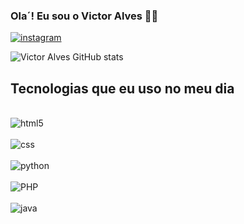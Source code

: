 ### Ola´! Eu sou o Victor Alves 🖐🏽

[![instagram](https://img.shields.io/badge/Instagram-E4405F?style=for-the-badge&logo=instagram&logoColor=white)](https:https://www.instagram.com/)

![Victor Alves GitHub stats](https://github-readme-stats.vercel.app/api?username=Devctor&show_icons=true&theme=radical)

## Tecnologias que eu uso no meu dia 

<div style="display: inline_block"><br/>
    <img align="center" alt="html5" src="https://img.shields.io/badge/HTML-239120?style=for-the-badge&logo=html5&logoColor=white"/>

</div>

<div style="display: inline_block"><br/>
    <img align="center" alt="css" src="https://img.shields.io/badge/CSS-239120?&style=for-the-badge&logo=css3&logoColor=white"/>

</div>

<div style="display: inline_block"><br/>
    <img align="center" alt="python" src="https://img.shields.io/badge/Python-14354C?style=for-the-badge&logo=python&logoColor=white"/>

</div>

<div style="display: inline_block"><br/>
    <img align="center" alt="PHP" src="https://img.shields.io/badge/PHP-777BB4?style=for-the-badge&logo=php&logoColor=white"/>

</div>
<div style="display: inline_block"><br/>
    <img align="center" alt="java" src="https://img.shields.io/badge/Java-ED8B00?style=for-the-badge&logo=openjdk&logoColor=white"/>

</div>





